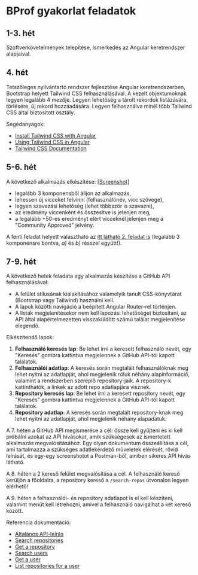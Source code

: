 # BProf gyakorlat feladatok

## 1-3. hét
Szoftverkövetelmények telepítése, ismerkedés az Angular keretrendszer alapjaival.

## 4. hét
Tetszőleges nyilvántartó rendszer fejlesztése Angular keretrendszerben, Bootstrap helyett Tailwind CSS felhasználásával. A kezelt objektumoknak legyen legalább 4 mezője. Legyen lehetőség a tárolt rekordok listázására, törlésére, új rekord hozzáadására. Legyen felhasználva minél több Tailwind CSS által biztosított osztály.

Segédanyagok:
- [Install Tailwind CSS with Angular](https://tailwindcss.com/docs/guides/angular)
- [Using Tailwind CSS in Angular](https://www.youtube.com/watch?v=zSXdJqEPy9w)
- [Tailwind CSS Documentation](https://tailwindcss.com/docs/installation)

## 5-6. hét
A következő alkalmazás elkészítése: [[Screenshot]](assets/component-interaction-jokes-list.png)

- legalább 3 komponensből álljon az alkalmazás,
- lehessen új vicceket felvinni (felhasználónév, vicc szövege),
- legyen szavazási lehetőség (lehet többször is szavazni),
- az eredmény viccenként és összesítve is jelenjen meg,
- a legalább +50-es eredményt elért vicceknél jelenjen meg a "Community Approved" jelvény.

A fenti feladat helyett választható az [itt látható 2. feladat is](component-interaction.md) (legalább 3 komponensre bontva, _a)_ és _b)_ résszel együtt!).

## 7-9. hét
A következő hetek feladata egy alkalmazás készítése a GitHub API felhasználásával:
- A felület stílusának kialakításához valamelyik tanult CSS-könyvtárat (Bootstrap vagy Tailwind) használni kell.
- A lapok közötti navigáció a beépített Angular Router-rel történjen.
- A listák megjelenítésekor nem kell lapozási lehetőséget biztosítani, az API által alapértelmezetten visszaküldött számú találat megjelenítése elegendő.

Elkészítendő lapok:
1) **Felhasználó keresés lap**: Be lehet írni a keresett felhasználó nevét, egy "Keresés" gombra kattintva megjelennek a GitHub API-tól kapott találatok.
2) **Felhasználói adatlap**: A keresés során megtalált felhasználóknak meg lehet nyitni az adatlapját, ahol megjelenik róluk néhány alapinformáció, valamint a rendszerben szereplő repository-jaik. A repository-k kattinthatók, a linkek az adott repo adatlapjára visznek.
3) **Repository keresés lap**: Be lehet írni a keresett repository nevét, egy "Keresés" gombra kattintva megjelennek a GitHub API-tól kapott találatok.
4) **Repository adatlap**: A keresés során megtalált repository-knak meg lehet nyitni az adatlapját, ahol megjelenik néhány alapadatuk.

A 7. héten a GitHub API megismerése a cél: össze kell gyűjteni és ki kell próbálni azokat az API hívásokat, amik szükségesek az ismertetett alkalmazás megvalósításához. Egy olyan dokumentum összeállítása a cél, ami tartalmazza a szükséges adatlekérdező műveletek elérését, rövid leírását, és egy-egy screenshotot a Postman-ből, amiben sikeres API hívás látható.

A 8. héten a 2 kereső felület megvalósítása a cél. A felhasználó kereső kerüljön a főoldalra, a repository kereső a `/search-repos` útvonalon legyen elérhető!

A 9. héten a felhasználói- és repository adatlapot is el kell készíteni, valamint menüt kell létrehozni, amivel a felhasználó navigálhat a két kereső között.

Referencia dokumentáció:
- [Általános API-leírás](https://docs.github.com/en/rest/overview/resources-in-the-rest-api)
- [Search repositories](https://docs.github.com/en/rest/reference/search#search-repositories)
- [Get a repository](https://docs.github.com/en/rest/reference/repos#get-a-repository)
- [Search users](https://docs.github.com/en/rest/reference/search#search-users)
- [Get a user](https://docs.github.com/en/rest/reference/users#get-a-user)
- [List repositories for a user](https://docs.github.com/en/rest/reference/repos#list-repositories-for-a-user)
